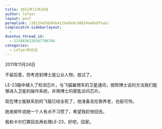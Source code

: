 ```yaml
---
title: 2011年11月24日
author: lofyer
layout: post
permalink: /2011%e5%b9%b411%e6%9c%8824%e6%97%a5/
simplecatch-sidebarlayout:
  - 
duoshuo_thread_id:
  - 1234836220387786784
categories:
  - Lofyer的日记
---
```

2011年11月24日

不留后患，但考虑到博士是公众人物，放过了。

LE-23脑中植入了检测芯片，与飞猫雇佣军的卫星通讯，按照博士说的方法我们能够进入卫星的操作系统，并用博士的密匙访问芯片。

现在博士能联系到的飞猫已经全死了，他准备去伦敦养老，也挺可怜。

她发邮件说她一个人有点不习惯了，希望我赶快回去。

我和卡尔打算回去再处理LE-23，好吧，回家。